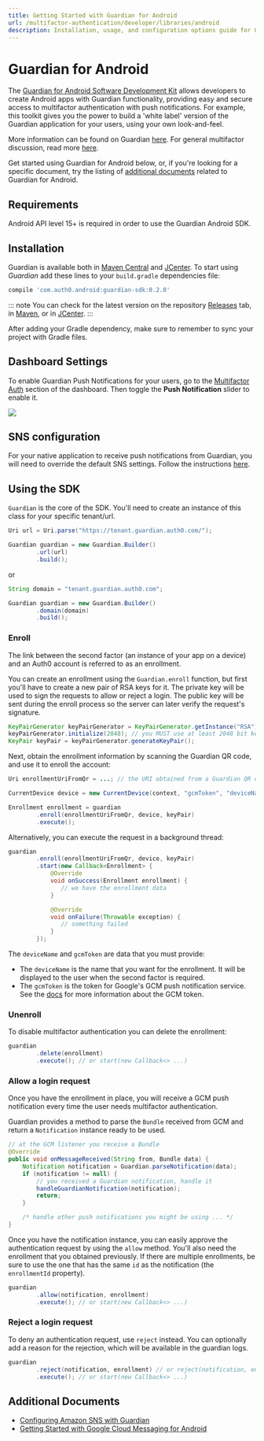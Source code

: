```yaml
---
title: Getting Started with Guardian for Android
url: /multifactor-authentication/developer/libraries/android
description: Installation, usage, and configuration options guide for Guardian for Android
---
```


# Guardian for Android
The [Guardian for Android Software Development Kit](https://github.com/auth0/Guardian.Android) allows developers to create Android apps with Guardian functionality, providing easy and secure access to multifactor authentication with push notifications. For example, this toolkit gives you the power to build a 'white label' version of the Guardian application for your users, using your own look-and-feel.

More information can be found on Guardian [here](/multifactor-authentication/guardian). For general multifactor discussion, read more [here](/multifactor-authentication).

Get started using Guardian for Android below, or, if you're looking for a specific document, try the listing of [additional documents](#additional-documents) related to Guardian for Android.

## Requirements

Android API level 15+ is required in order to use the Guardian Android SDK.

## Installation

Guardian is available both in [Maven Central](http://search.maven.org) and [JCenter](https://bintray.com/bintray/jcenter). To start using *Guardian* add these lines to your `build.gradle` dependencies file:

```gradle
compile 'com.auth0.android:guardian-sdk:0.2.0'
```

::: note
You can check for the latest version on the repository [Releases](https://github.com/auth0/GuardianSDK.Android/releases) tab, in [Maven](http://search.maven.org/#search%7Cgav%7C1%7Cg%3A%22com.auth0.android%22%20AND%20a%3A%22guardian%22), or in [JCenter](https://bintray.com/auth0/android/Guardian.Android).
:::

After adding your Gradle dependency, make sure to remember to sync your project with Gradle files.

## Dashboard Settings

To enable Guardian Push Notifications for your users, go to the [Multifactor Auth](${manage_url}/#/guardian) section of the dashboard. Then toggle the **Push Notification** slider to enable it.

![](/media/articles/mfa/guardian-dashboard.png)

## SNS configuration

For your native application to receive push notifications from Guardian, you will need to override the default SNS settings. Follow the instructions [here](/multifactor-authentication/developer/sns-configuration).

## Using the SDK


`Guardian` is the core of the SDK. You'll need to create an instance of this class for your specific tenant/url.

```java
Uri url = Uri.parse("https://tenant.guardian.auth0.com/");

Guardian guardian = new Guardian.Builder()
        .url(url)
        .build();
```

or

```java
String domain = "tenant.guardian.auth0.com";

Guardian guardian = new Guardian.Builder()
        .domain(domain)
        .build();
```


### Enroll

The link between the second factor (an instance of your app on a device) and an Auth0 account is referred to as an enrollment.

You can create an enrollment using the `Guardian.enroll` function, but first you'll have to create a new pair of RSA keys for it. The private key will be used to sign the requests to allow or reject a login. The public key will be sent during the enroll process so the server can later verify the request's signature.

```java
KeyPairGenerator keyPairGenerator = KeyPairGenerator.getInstance("RSA");
keyPairGenerator.initialize(2048); // you MUST use at least 2048 bit keys
KeyPair keyPair = keyPairGenerator.generateKeyPair();
```

Next, obtain the enrollment information by scanning the Guardian QR code, and use it to enroll the account:

```java
Uri enrollmentUriFromQr = ...; // the URI obtained from a Guardian QR code

CurrentDevice device = new CurrentDevice(context, "gcmToken", "deviceName");

Enrollment enrollment = guardian
        .enroll(enrollmentUriFromQr, device, keyPair)
        .execute();
```

Alternatively, you can execute the request in a background thread:

```java
guardian
        .enroll(enrollmentUriFromQr, device, keyPair)
        .start(new Callback<Enrollment> {
            @Override
            void onSuccess(Enrollment enrollment) {
               // we have the enrollment data
            }

            @Override
            void onFailure(Throwable exception) {
               // something failed
            }
        });
```

The `deviceName` and `gcmToken` are data that you must provide:

- The `deviceName` is the name that you want for the enrollment. It will be displayed to the user when the second factor is required.
- The `gcmToken` is the token for Google's GCM push notification service. See the [docs](https://developers.google.com/cloud-messaging/android/client#sample-register) for more information about the GCM token.

### Unenroll

To disable multifactor authentication you can delete the enrollment:

```java
guardian
        .delete(enrollment)
        .execute(); // or start(new Callback<> ...)
```

### Allow a login request

Once you have the enrollment in place, you will receive a GCM push notification every time the user needs multifactor authentication.

Guardian provides a method to parse the `Bundle` received from GCM and return a `Notification` instance ready to be used.

```java
// at the GCM listener you receive a Bundle
@Override
public void onMessageReceived(String from, Bundle data) {
    Notification notification = Guardian.parseNotification(data);
    if (notification != null) {
        // you received a Guardian notification, handle it
        handleGuardianNotification(notification);
        return;
    }

    /* handle other push notifications you might be using ... */
}
```

Once you have the notification instance, you can easily approve the authentication request by using the `allow` method. You'll also need the enrollment that you obtained previously. If there are multiple enrollments, be sure to use the one that has the same `id` as the notification (the `enrollmentId` property).

```java
guardian
        .allow(notification, enrollment)
        .execute(); // or start(new Callback<> ...)
```

### Reject a login request

To deny an authentication request, use `reject` instead. You can optionally add a reason for the rejection, which will be available in the guardian logs.

```java
guardian
        .reject(notification, enrollment) // or reject(notification, enrollment, reason)
        .execute(); // or start(new Callback<> ...)
```



## Additional Documents

* [Configuring Amazon SNS with Guardian](/multifactor-authentication/developer/sns-configuration)
* [Getting Started with Google Cloud Messaging for Android](https://docs.aws.amazon.com/sns/latest/dg/mobile-push-gcm.html)
